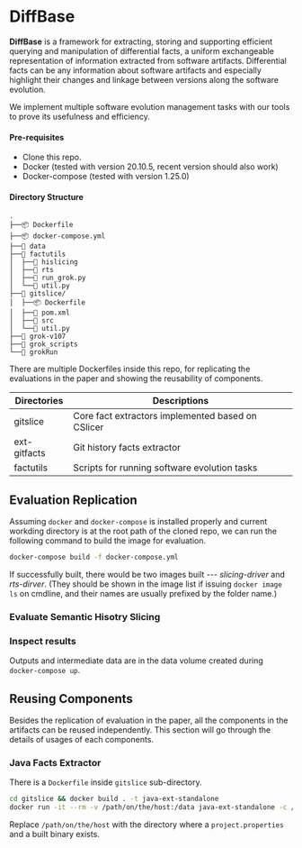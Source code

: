 # DiffBase

**DiffBase** is a framework for extracting, storing and supporting efficient querying and
manipulation of differential facts, a uniform exchangeable representation of information extracted
from software artifacts. Differential facts can be any information about software artifacts and
especially highlight their changes and linkage between versions along the software evolution.

We implement multiple software evolution management tasks with our tools to prove its usefulness and
efficiency.


#### Pre-requisites
+ Clone this repo.
+ Docker (tested with version 20.10.5, recent version should also work)
+ Docker-compose (tested with version 1.25.0)


#### Directory Structure
```
.
├──📦 Dockerfile
├──📦 docker-compose.yml
├──📂 data
├──📂 factutils
│  ├──📂 hislicing
│  ├──📂 rts
│  ├──📜 run_grok.py
│  └──📜 util.py
├──📂 gitslice/
│  ├──📦 Dockerfile
│  ├──📜 pom.xml
│  ├──📂 src
│  └──📜 util.py
├──📂 grok-v107
├──📂 grok_scripts
└──📜 grokRun
```

There are multiple Dockerfiles inside this repo, for replicating the evaluations in the paper and
showing the reusability of components.

| Directories  | Descriptions                                      |
|--------------|---------------------------------------------------|
| gitslice     | Core fact extractors implemented based on CSlicer |
| ext-gitfacts | Git history facts extractor                       |
| factutils    | Scripts for running software evolution tasks      |

## Evaluation Replication
Assuming `docker` and `docker-compose` is installed properly and current workding directory is at
the root path of the cloned repo, we can run the following command to build the image for
evaluation.

```sh
docker-compose build -f docker-compose.yml
```

If successfully built, there would be two images built --- *slicing-driver* and *rts-dirver*. (They
should be shown in the image list if issuing `docker image ls` on cmdline, and their names are
usually prefixed by the folder name.)

### Evaluate Semantic Hisotry Slicing


### Inspect results
Outputs and intermediate data are in the data volume created during `docker-compose up`.

## Reusing Components
Besides the replication of evaluation in the paper, all the components in the artifacts can be
reused independently. This section will go through the details of usages of each components.

### Java Facts Extractor
There is a `Dockerfile` inside `gitslice` sub-directory.
```sh
cd gitslice && docker build . -t java-ext-standalone
docker run -it --rm -v /path/on/the/host:/data java-ext-standalone -c /data/project.properties -e fact -exp dep diff hunk
```
Replace `/path/on/the/host` with the directory where a `project.properties` and a built binary exists.


